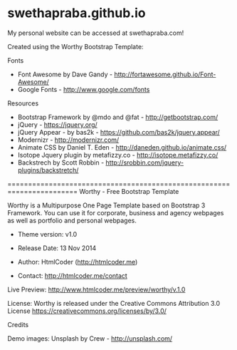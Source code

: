 # swethapraba.github.io

My personal website can be accessed at swethapraba.com!

Created using the Worthy Bootstrap Template:

Fonts
- Font Awesome by Dave Gandy - http://fortawesome.github.io/Font-Awesome/
- Google Fonts - http://www.google.com/fonts

Resources

- Bootstrap Framework by @mdo and @fat - http://getbootstrap.com/
- jQuery - https://jquery.org/
- jQuery Appear - by bas2k - https://github.com/bas2k/jquery.appear/
- Modernizr - http://modernizr.com/
- Animate CSS by Daniel T. Eden - http://daneden.github.io/animate.css/
- Isotope Jquery plugin by metafizzy.co - http://isotope.metafizzy.co/
- Backstrech by Scott Robbin - http://srobbin.com/jquery-plugins/backstretch/

=======================================================================
Worthy - Free Bootstrap Template

Worthy is a Multipurpose One Page Template based on Bootstrap 3 Framework. 
You can use it for corporate, business and agency webpages as well as 
portfolio and personal webpages.

- Theme version: v1.0
- Release Date: 13 Nov 2014
- Author: HtmlCoder (http://htmlcoder.me)

- Contact: http://htmlcoder.me/contact

Live Preview: http://www.htmlcoder.me/preview/worthy/v.1.0

License: Worthy is released under the Creative Commons Attribution 3.0 License
https://creativecommons.org/licenses/by/3.0/

Credits

Demo images: Unsplash by Crew - http://unsplash.com/
